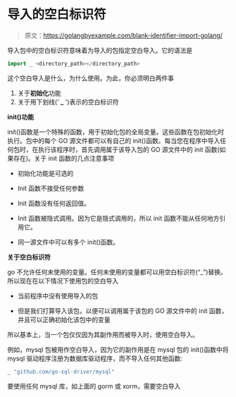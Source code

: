 # 导入的空白标识符

> 原文：<https://golangbyexample.com/blank-identifier-import-golang/>

导入包中的空白标识符意味着为导入的包指定空白导入。它的语法是

```go
import _ <directory_path></directory_path>
```

这个空白导入是什么，为什么使用。为此，你必须明白两件事

1.  关于**初始化**功能
2.  关于用下划线(' **_** ')表示的空白标识符

**init()功能**

init()函数是一个特殊的函数，用于初始化包的全局变量。这些函数在包初始化时执行。包中的每个 GO 源文件都可以有自己的 init()函数。每当您在程序中导入任何包时，在执行该程序时，首先调用属于该导入包的 GO 源文件中的 init 函数(如果存在)。关于 init 函数的几点注意事项

*   初始化功能是可选的

*   Init 函数不接受任何参数

*   Init 函数没有任何返回值。

*   Init 函数被隐式调用。因为它是隐式调用的，所以 init 函数不能从任何地方引用它。

*   同一源文件中可以有多个 init()函数。

**关于空白标识符**

go 不允许任何未使用的变量。任何未使用的变量都可以用空白标识符(“_”)替换。
所以现在在以下情况下使用包的空白导入

*   当前程序中没有使用导入的包

*   但是我们打算导入该包，以便可以调用属于该包的 GO 源文件中的 init 函数，并且可以正确初始化该包中的变量

所以基本上，当一个包仅仅因为其副作用而被导入时，使用空白导入。

例如，mysql 包被用作空白导入，因为它的副作用是在 mysql 包的 init()函数中将 mysql 驱动程序注册为数据库驱动程序，而不导入任何其他函数:

```go
_ "github.com/go-sql-driver/mysql"
```

要使用任何 mysql 库，如上面的 gorm 或 xorm，需要空白导入